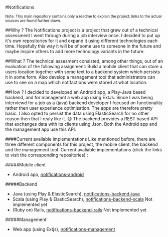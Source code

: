 
#Notifications

<sub>Note: This main repository contains only a readme to explain the project, links to the actual sources are found further down.</sub>

##Why ?
The Notifications project is a project that grew out of a technical assessment I went through during a job interview once.  I decided to put up it's own repositories for it and expand it using different technologies each time. Hopefully this way it will be of some use to someone in the future and maybe inspire others to add more technology variants in the future.

##What ?
The technical assesment consisted, among other things, out of an evaluation of the following assignment:
Build a mobile client that can store a users location together with some text to a backend system which persists it in some form. Also develop a management tool that administrators can use to see on a map which notifactions were stored at what location.

##How ?
I decided to developed an Android app, a  Play-Java based backend, and for managemnt a web app using ExtJs. Since I was being interviewd for a job as a (java) backend developer I focused on functionality rather then user experience optimisation. The apps are therefore pretty basic. I also opted to persist the data using ElasticSearch for no other reason then that I realy like it. :smile:
The backend provides a REST based API that exchanges data with its clients using Json. Both the Android app and the management app use this API.

####Current available implementations
Like mentioned before, there are three different components for this project, the mobile client, the backend and the management tool. Current avaliable implementations (click the links to visit the corresponding repositories) :

#####Mobile client 
- Android app, [notifications-android](https://github.com/jaccohuysmans/notifications-android)

#####Backend
- Java (using Play & ElasticSearch), [notifications-backend-java](https://github.com/jaccohuysmans/notifications-backend-java)
- Scala (using Play & ElasticSearch), [notifications-backend-scala](https://github.com/jaccohuysmans/notifications-backend-scala)  Not implemented yet
- (Ruby on) Rails, [notifications-backend-rails](https://github.com/jaccohuysmans/notifications-backend-rails)  Not implemented yet

#####Management 
- Web app (using Extjs), [notifications-management](https://github.com/jaccohuysmans/notifications-management)



